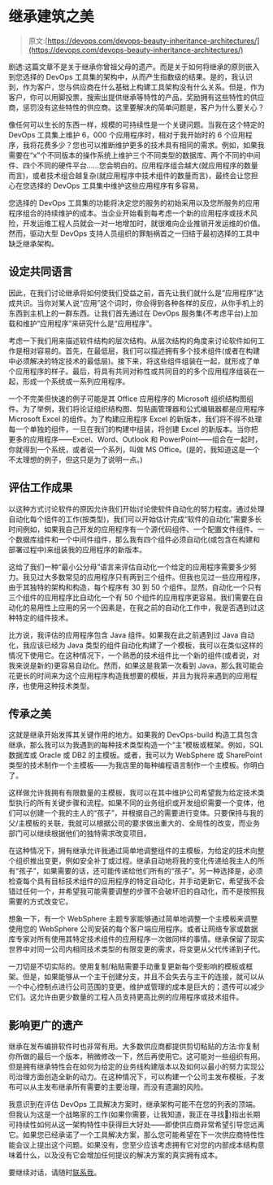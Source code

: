 # 继承建筑之美

> 原文:[https://devops.com/devops-beauty-inheritance-architectures/](https://devops.com/devops-beauty-inheritance-architectures/)

剧透:这篇文章不是关于继承你曾祖父母的遗产。而是关于如何将继承的原则嵌入到您选择的 DevOps 工具集的架构中，从而产生指数级的结果。是的，我认识到，作为客户，您与供应商在什么基础上构建工具架构没有什么关系。但是，作为客户，你可以用脚投票，搜索出提供继承等特性的产品，奖励拥有这些特性的供应商，惩罚没有这些特性的供应商。这里要解决的简单问题是，客户为什么要关心？

像任何可以生长的东西一样，规模的可持续性是一个关键问题。当我在这个特定的 DevOps 工具集上维护 6，000 个应用程序时，相对于我开始时的 6 个应用程序，我将花费多少？您也可以推断维护更多的技术具有相同的需求。例如，如果我需要在“x”个不同版本的操作系统上维护三个不同类型的数据库、两个不同的中间件、四个不同的硬件平台……您会明白的。应用程序组合越大(就应用程序的数量而言)，或者技术组合越复杂(就应用程序中技术组件的数量而言)，最终会让您担心在您选择的 DevOps 工具集中维护这些应用程序有多容易。

您选择的 DevOps 工具集的功能将决定您的服务的初始采用以及您所服务的应用程序组合的持续维护的成本。当企业开始看到每考虑一个新的应用程序或技术风险，开发运维工程人员就会一对一地增加时，就很难向企业推销开发运维的价值。然而，驱动大型 DevOps 支持人员组织的罪魁祸首之一归结于最初选择的工具中缺乏继承架构。

## **设定共同语言** 

因此，在我们讨论继承将如何使我们受益之前，首先让我们就什么是“应用程序”达成共识。当你对某人说“应用”这个词时，你会得到各种各样的反应，从你手机上的东西到主机上的一群东西。让我们首先通过在 DevOps 服务集(不考虑平台)上加载和维护“应用程序”来研究什么是“应用程序”。

考虑一下我们用来描述软件结构的层次结构。从层次结构的角度来讨论软件如何工作是相对容易的。首先，在最低层，我们可以描述拥有多个技术组件(或者在构建中必须解决的特定技术的最低层)。接下来，将这些组件组装在一起，就形成了单个应用程序的样子。最后，将具有共同对称性或共同目的的多个应用程序组装在一起，形成一个系统或一系列应用程序。

一个不完美但快速的例子可能是其 Office 应用程序的 Microsoft 组织结构图组件。为了举例，我们将论证组织结构图、剪贴画管理器和公式编辑器都是应用程序 Microsoft Excel 的组件。为了构建应用程序 Excel 的新版本，我们将不得不处理每一个单独的组件，一旦在我们的构建中组装，将创建 Excel 的新版本。当你把更多的应用程序——Excel、Word、Outlook 和 PowerPoint——组合在一起时，你就得到一个系统，或者说一个系列，叫做 MS Office。(是的，我知道这是一个不太理想的例子，但这只是为了说明一点。)

## **评估工作成果**

以这种方式讨论软件的原因允许我们开始讨论使软件自动化的努力程度。通过处理自动化每个组件的工作(按类型)，我们可以开始估计完成“软件的自动化”需要多长时间例如，如果我自己开发的应用程序有一个源代码组件、一个配置文件组件、一个数据库组件和一个中间件组件，那么我有四个组件必须自动化(或包含在构建和部署过程中)来组装我的应用程序的新版本。

这给了我们一种“最小公分母”语言来评估自动化一个给定的应用程序需要多少努力。我见过大多数常见的应用程序只有两到三个组件。但我也见过一些应用程序，由于其独特的架构和构造，每个程序有 30 到 50 个组件。显然，自动化一个只有三个组件的应用程序比自动化一个有 50 个组件的应用程序更容易。我们需要在自动化的易用性上应用的另一个因素是，在我之前的自动化工作中，我是否遇到过这种特定的组件技术。

比方说，我评估的应用程序包含 Java 组件。如果我在此之前遇到过 Java 自动化，我应该已经为 Java 类型的组件自动化构建了一个模板，我可以在类似这样的情况下使用它。在这种情况下，一个熟悉的技术组件比一个新的组件(或者说，对我来说是新的)更容易自动化。然而，如果这是我第一次看到 Java，那么我可能会花更长的时间来为这个应用程序构造我想要的模板，并且为我将来遇到的应用程序，也使用这种技术类型。

## **传承之美** 

这就是继承开始发挥其关键作用的地方。如果我的 DevOps-build 构造工具包含继承，那么我可以为我遇到的每种技术类型构造一个“主”模板或框架。例如，SQL 数据库或 Oracle 或 DB2 的主模板。或者，我可以为 WebSphere 或 SharePoint 类型的技术制作一个主模板——为我店里的每种编程语言制作一个主模板。你明白了。

这样做允许我拥有有限数量的主模板，我可以在其中维护公司希望我为给定技术类型执行的所有关键步骤和流程。如果不同的业务组织或开发组织需要一个变体，他们可以创建一个我的主人的“孩子”，并根据自己的需要进行变体。只要保持与我的父/主模板的关联，我就可以根据公司的要求做出重大的、全局性的改变，而业务部门可以继续根据他们的独特需求改变项目。

在这种情况下，拥有继承允许我通过简单地调整组件的主模板，为给定的技术向整个组织推出变更，例如安全补丁或过程。继承自动地将我的变化传递给我主人的所有“孩子”，如果需要的话，还可能传递给他们所有的“孩子”。另一种选择是，必须检查每个具有目标技术组件的应用程序的特定自动化，并手动更新它，希望我不会错过任何一个，并希望我可能需要调整的步骤不会破坏旧的自动化，而不是按照我需要的方式改变它。

想象一下，有一个 WebSphere 主题专家能够通过简单地调整一个主模板来调整使用您的 WebSphere 公司安装的每个客户端应用程序。或者让网络专家或数据库专家对所有使用其特定技术组件的应用程序一次做同样的事情。继承保留了现实世界中对同一公司内相同技术类型的有限变更的需求，将变更从父代传递到子代。

一刀切是不切实际的。使用复制/粘贴需要手动重复更新每个受影响的模板或框架。但是，如果能够从一个主干创建分支，并且不会失去与主干的连接，就可以从一个中心控制点进行公司范围的变更。维护或管理的成本是巨大的；遗传可以减少它们。这允许由更少数量的工程人员支持更高比例的应用程序或技术组件。

## **影响更广的遗产** 

继承在发布编排软件时也非常有用。大多数供应商都提供剪切粘贴的方法:你复制你所做的最后一个版本，稍微修改一下，然后再使用它。这可能对一些组织有用。但是拥有继承特性会在如何为给定的业务线构建版本以及如何以最小的努力实现公司治理方面创造全新的动力。在这种情况下，可以构建一个公司主发布模板，子发布可以从主发布继承所有需要的主要治理，而没有遗漏的风险。

我意识到在评估 DevOps 工具解决方案时，继承架构可能不在您的列表的顶端。但我认为这是一个战略家的工作(如果你需要，让我知道，我正在寻找🙂)指出长期可持续性如何从这一架构特性中获得巨大好处——即使供应商非常希望引导您远离它。如果您已经承诺了一个工具解决方案，那么您可能希望在下一次供应商特性性能会议上提出这个问题。如果没有，您至少应该考虑拥有它对您的内部成本结构意味着什么，以及没有它会增加任何提议的解决方案的真实拥有成本。

要继续对话，请随时[联系我](/cdn-cgi/l/email-protection#82e9f0ebf1f6ebe3ecacece7eef1edecc2eaedf6efe3ebeeace1edef)。